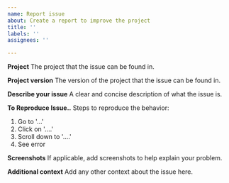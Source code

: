 ```yaml
---
name: Report issue
about: Create a report to improve the project
title: ''
labels: ''
assignees: ''

---
```


**Project**
The project that the issue can be found in.

**Project version**
The version of the project that the issue can be found in.

**Describe your issue**
A clear and concise description of what the issue is.

**To Reproduce Issue..**
Steps to reproduce the behavior:
1. Go to '...'
2. Click on '....'
3. Scroll down to '....'
4. See error

**Screenshots**
If applicable, add screenshots to help explain your problem.

**Additional context**
Add any other context about the issue here.
